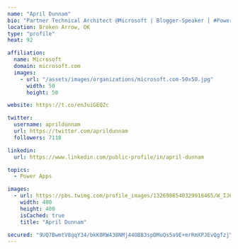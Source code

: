 ```yaml
---
name: "April Dunnam"
bio: "Partner Technical Architect @Microsoft | Blogger-Speaker | #PowerApps, #PowerAutomate, #Office365, #SharePoint | #WIT | #Karaoke Queen"
location: Broken Arrow, OK
type: "profile"
heat: 92

affiliation:
  name: Microsoft
  domain: microsoft.com
  images:
    - url: "/assets/images/organizations/microsoft.com-50x50.jpg"
      width: 50
      height: 50

website: https://t.co/enJuiGEQZc

twitter:
  username: aprildunnam
  url: https://twitter.com/aprildunnam
  followers: 7118

linkedin:
  url: https://www.linkedin.com/public-profile/in/april-dunnam

topics:
  - Power Apps

images:
  - url: https://pbs.twimg.com/profile_images/1326986540329918465/W_IJ6Ih2_400x400.jpg
    width: 400
    height: 400
    isCached: true
    title: "April Dunnam"

secured: "9UQ7BwmtV8qqY34/bkK0RW438NMj44OB83spDMuQs5a9E+mrRmXPJEvQgfzjY+ZIjj5WdEG0Hr1tQztD6QLkjMgqeVfI9PU44dFTcHT+GdzanBWnwA7lzDsivZ4kA24mhu1JxLSAK39PiV8gYUbiaqJNKRhMSSbFOPhSaIyDOd7YSF3w2UfasSaP/Lf0gMkNoZeHuKTP/DP6MVi0mLN/z5UjdqD6mFoX2yXEXn9ptBXS0SQOSjWngOpbfI6Mojjgn1/kPckUZdmlvqEwojB7LrsX9oMlaLFaN8v3SHPWEYyfWTN+BNyMlYs+NEdgkjsoiuYPmZrfw0T/CEVI5iAxZf6G+ZWUBvZM1rOpYZJCG0xKdp3fDCg6bJuWzpw+Eyfc2gY4bW2Z+2F5/k9h0b9M7hjU5UdaK5eLuiy5kk9Q0EQ=;7iSODHaFDinmqkojKYvngQ=="
---
```


